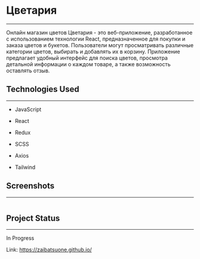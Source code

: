 <h1>Цветария</h1>
<hr><p>Онлайн магазин цветов Цветария - это веб-приложение, разработанное с использованием технологии React, предназначенное для покупки и заказа цветов и букетов. Пользователи могут просматривать различные категории цветов, выбирать и добавлять их в корзину. Приложение предлагает удобный интерфейс для поиска цветов, просмотра детальной информации о каждом товаре, а также возможность оставлять отзыв.</p><h2>Technologies Used</h2>
<hr><ul>
<li>JavaScript</li>
</ul><ul>
<li>React</li>
</ul><ul>
<li>Redux</li>
</ul><ul>
<li>SCSS</li>
</ul><ul>
<li>Axios</li>
</ul><ul>
<li>Tailwind</li>
</ul><h2>Screenshots</h2>
<hr><p><img src="https://i.ibb.co/dMVYqNt/image.png" alt=""></p><h2>Project Status</h2>
<hr><p>In Progress</p>
<p>Link: <a href="https://zaibatsuone.github.io/">https://zaibatsuone.github.io/</a></p>
